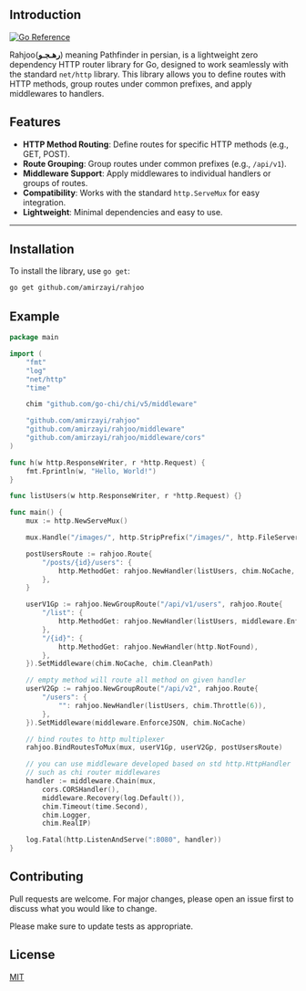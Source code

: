 ## Introduction

[![Go Reference](https://pkg.go.dev/badge/github.com/amirzayi/rahjoo.svg)](https://pkg.go.dev/github.com/amirzayi/rahjoo)

Rahjoo(**رهـجـو**) meaning Pathfinder in persian, is a lightweight zero dependency HTTP router library for Go, designed to work seamlessly with the standard `net/http` library. This library allows you to define routes with HTTP methods, group routes under common prefixes, and apply middlewares to handlers.

## Features

- **HTTP Method Routing**: Define routes for specific HTTP methods (e.g., GET, POST).
- **Route Grouping**: Group routes under common prefixes (e.g., `/api/v1`).
- **Middleware Support**: Apply middlewares to individual handlers or groups of routes.
- **Compatibility**: Works with the standard `http.ServeMux` for easy integration.
- **Lightweight**: Minimal dependencies and easy to use.

---

## Installation

To install the library, use `go get`:

```bash
go get github.com/amirzayi/rahjoo
```

## Example

```go
package main

import (
	"fmt"
	"log"
	"net/http"
	"time"

	chim "github.com/go-chi/chi/v5/middleware"

	"github.com/amirzayi/rahjoo"
	"github.com/amirzayi/rahjoo/middleware"
	"github.com/amirzayi/rahjoo/middleware/cors"
)

func h(w http.ResponseWriter, r *http.Request) {
	fmt.Fprintln(w, "Hello, World!")
}

func listUsers(w http.ResponseWriter, r *http.Request) {}

func main() {
	mux := http.NewServeMux()

	mux.Handle("/images/", http.StripPrefix("/images/", http.FileServer(http.Dir("./images"))))

	postUsersRoute := rahjoo.Route{
		"/posts/{id}/users": {
			http.MethodGet: rahjoo.NewHandler(listUsers, chim.NoCache, chim.RequestID),
		},
	}

	userV1Gp := rahjoo.NewGroupRoute("/api/v1/users", rahjoo.Route{
		"/list": {
			http.MethodGet: rahjoo.NewHandler(listUsers, middleware.EnforceJSON),
		},
		"/{id}": {
			http.MethodGet: rahjoo.NewHandler(http.NotFound),
		},
	}).SetMiddleware(chim.NoCache, chim.CleanPath)

	// empty method will route all method on given handler
	userV2Gp := rahjoo.NewGroupRoute("/api/v2", rahjoo.Route{
		"/users": {
			"": rahjoo.NewHandler(listUsers, chim.Throttle(6)),
		},
	}).SetMiddleware(middleware.EnforceJSON, chim.NoCache)

	// bind routes to http multiplexer
	rahjoo.BindRoutesToMux(mux, userV1Gp, userV2Gp, postUsersRoute)

	// you can use middleware developed based on std http.HttpHandler
	// such as chi router middlewares
	handler := middleware.Chain(mux,
		cors.CORSHandler(),
		middleware.Recovery(log.Default()),
		chim.Timeout(time.Second),
		chim.Logger,
		chim.RealIP)

	log.Fatal(http.ListenAndServe(":8080", handler))
}

```

## Contributing

Pull requests are welcome. For major changes, please open an issue first
to discuss what you would like to change.

Please make sure to update tests as appropriate.

## License

[MIT](https://choosealicense.com/licenses/mit/)

